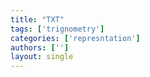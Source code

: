 ```yaml
---
title: "TXT"
tags: ['trignometry']
categories: ['represntation']
authors: ['']
layout: single
---
```

